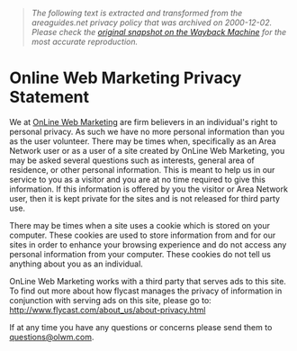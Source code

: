 > *The following text is extracted and transformed from the areaguides.net privacy policy that was archived on 2000-12-02. Please check the [original snapshot on the Wayback Machine](https://web.archive.org/web/20001202121000id_/http%3A//www.olwm.com/privacy.htm) for the most accurate reproduction.*

# Online Web Marketing Privacy Statement

We at [OnLine Web Marketing](http://www.olwm.com/) are firm believers in an individual's right to personal privacy. As such we have no more personal information than you as the user volunteer. There may be times when, specifically as an Area Network user or as a user of a site created by OnLine Web Marketing, you may be asked several questions such as interests, general area of residence, or other personal information. This is meant to help us in our service to you as a visitor and you are at no time required to give this information. If this information is offered by you the visitor or Area Network user, then it is kept private for the sites and is not released for third party use. 

There may be times when a site uses a cookie which is stored on your computer. These cookies are used to store information from and for our sites in order to enhance your browsing experience and do not access any personal information from your computer. These cookies do not tell us anything about you as an individual. 

OnLine Web Marketing works with a third party that serves ads to this site. To find out more about how flycast manages the privacy of information in conjunction with serving ads on this site, please go to: <http://www.flycast.com/about_us/about-privacy.html>

If at any time you have any questions or concerns please send them to [questions@olwm.com](mailto:questions@olwm.com). 
